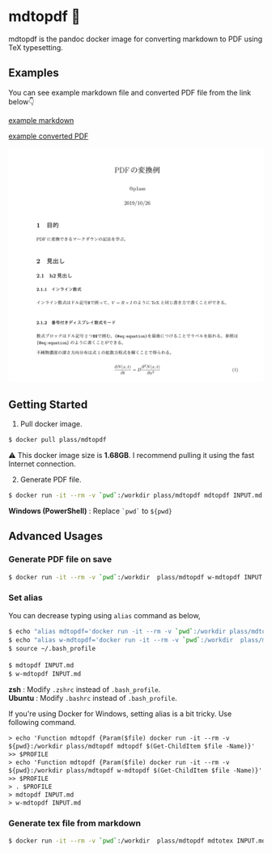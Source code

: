 # mdtopdf 🐳

mdtopdf is the pandoc docker image for converting markdown to PDF using TeX typesetting.

## Examples

You can see example markdown file and converted PDF file from the link below👇

[example markdown](examples/example.md)

[example converted PDF](examples/example.pdf)

![Top Image](top_image.png)

## Getting Started

1. Pull docker image.
```bash
$ docker pull plass/mdtopdf
```

⚠️ This docker image size is **1.68GB**. I recommend pulling it using the fast Internet connection.

2. Generate PDF file.
```bash
$ docker run -it --rm -v `pwd`:/workdir plass/mdtopdf mdtopdf INPUT.md
```

**Windows (PowerShell)** : Replace `` `pwd` `` to `${pwd}`


## Advanced Usages

### Generate PDF file on save

```bash
$ docker run -it --rm -v `pwd`:/workdir  plass/mdtopdf w-mdtopdf INPUT.md
```

### Set alias

You can decrease typing using `alias` command as below,

```bash
$ echo "alias mdtopdf='docker run -it --rm -v `pwd`:/workdir plass/mdtopdf mdtopdf'" >> ~/.bash_profile
$ echo "alias w-mdtopdf='docker run -it --rm -v `pwd`:/workdir  plass/mdtopdf  w-mdtopdf'" >> ~/.bash_profile
$ source ~/.bash_profile
 
$ mdtopdf INPUT.md
$ w-mdtopdf INPUT.md
```

**zsh** : Modify `.zshrc` instead of `.bash_profile`.  
**Ubuntu** : Modify `.bashrc` instead of `.bash_profile`.

If you're using Docker for Windows, setting alias is a bit tricky.  Use following command.

```
> echo 'Function mdtopdf {Param($file) docker run -it --rm -v ${pwd}:/workdir plass/mdtopdf mdtopdf $(Get-ChildItem $file -Name)}' >> $PROFILE
> echo 'Function mdtopdf {Param($file) docker run -it --rm -v ${pwd}:/workdir plass/mdtopdf w-mdtopdf $(Get-ChildItem $file -Name)}' >> $PROFILE
> . $PROFILE
> mdtopdf INPUT.md
> w-mdtopdf INPUT.md
```

### Generate tex file from markdown

```bash
$ docker run -it --rm -v `pwd`:/workdir  plass/mdtopdf mdtotex INPUT.md
```
